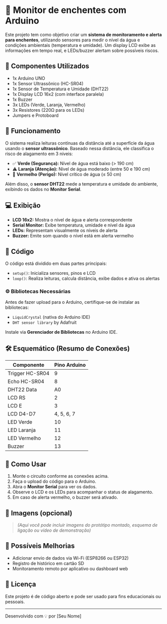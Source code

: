 # 🌊 Monitor de enchentes com Arduino

Este projeto tem como objetivo criar um **sistema de monitoramento e alerta para enchentes**, utilizando sensores para medir o nível da água e condições ambientais (temperatura e umidade). Um display LCD exibe as informações em tempo real, e LEDs/buzzer alertam sobre possíveis riscos.

## 🔧 Componentes Utilizados

- 1x Arduino UNO
- 1x Sensor Ultrassônico (HC-SR04)
- 1x Sensor de Temperatura e Umidade (DHT22)
- 1x Display LCD 16x2 (com interface paralela)
- 1x Buzzer
- 3x LEDs (Verde, Laranja, Vermelho)
- 3x Resistores (220Ω para os LEDs)
- Jumpers e Protoboard

## 🧠 Funcionamento

O sistema realiza leituras contínuas da distância até a superfície da água usando o **sensor ultrassônico**. Baseado nessa distância, ele classifica o risco de alagamento em 3 níveis:

- ✅ **Verde (Segurança):** Nível de água está baixo (> 190 cm)
- ⚠️ **Laranja (Atenção):** Nível de água moderado (entre 50 e 190 cm)
- 🚨 **Vermelho (Perigo):** Nível crítico de água (≤ 50 cm)

Além disso, o **sensor DHT22** mede a temperatura e umidade do ambiente, exibindo os dados no **Monitor Serial**.

## 💻 Exibição

- **LCD 16x2:** Mostra o nível de água e alerta correspondente
- **Serial Monitor:** Exibe temperatura, umidade e nível da água
- **LEDs:** Representam visualmente os níveis de alerta
- **Buzzer:** Emite som quando o nível está em alerta vermelho

## 📂 Código

O código está dividido em duas partes principais:
- `setup()`: Inicializa sensores, pinos e LCD
- `loop()`: Realiza leituras, calcula distância, exibe dados e ativa os alertas

### ⚙️ Bibliotecas Necessárias

Antes de fazer upload para o Arduino, certifique-se de instalar as bibliotecas:
- `LiquidCrystal` (nativa do Arduino IDE)
- `DHT sensor library` by Adafruit

Instale via **Gerenciador de Bibliotecas** no Arduino IDE.

## 🛠️ Esquemático (Resumo de Conexões)

| Componente       | Pino Arduino |
|------------------|--------------|
| Trigger HC-SR04  | 9            |
| Echo HC-SR04     | 8            |
| DHT22 Data       | A0           |
| LCD RS           | 2            |
| LCD E            | 3            |
| LCD D4-D7        | 4, 5, 6, 7    |
| LED Verde        | 10           |
| LED Laranja      | 11           |
| LED Vermelho     | 12           |
| Buzzer           | 13           |

## 🧪 Como Usar

1. Monte o circuito conforme as conexões acima.
2. Faça o upload do código para o Arduino.
3. Abra o **Monitor Serial** para ver os dados.
4. Observe o LCD e os LEDs para acompanhar o status de alagamento.
5. Em caso de alerta vermelho, o buzzer será ativado.

## 📸 Imagens (opcional)

> *(Aqui você pode incluir imagens do protótipo montado, esquema de ligação ou vídeo de demonstração)*

## 📌 Possíveis Melhorias

- Adicionar envio de dados via Wi-Fi (ESP8266 ou ESP32)
- Registro de histórico em cartão SD
- Monitoramento remoto por aplicativo ou dashboard web

## 📄 Licença

Este projeto é de código aberto e pode ser usado para fins educacionais ou pessoais.

---

Desenvolvido com 💡 por [Seu Nome]
